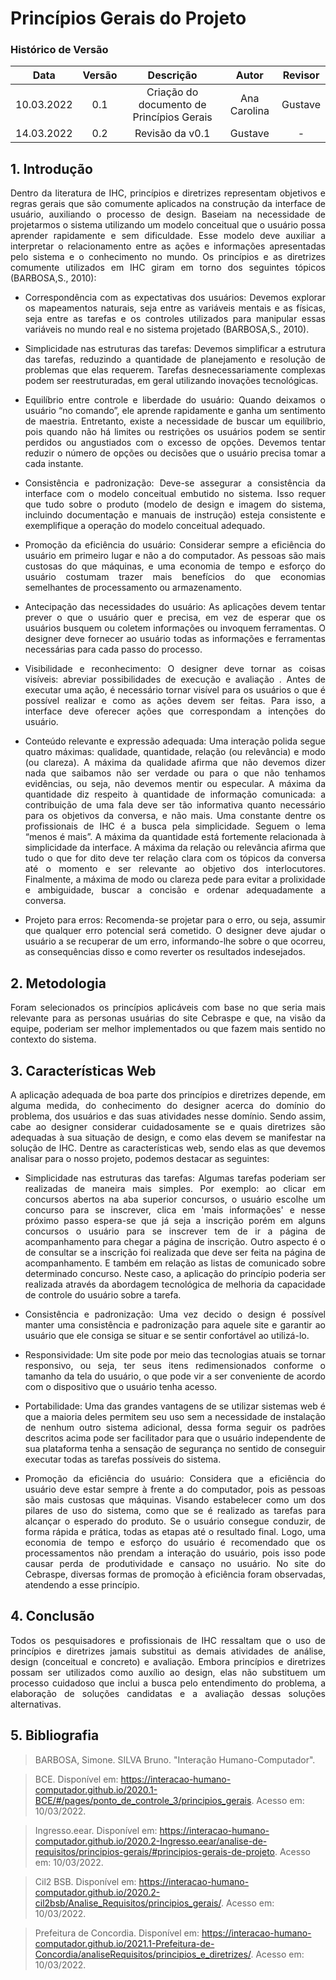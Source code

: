 # Princípios Gerais do Projeto

### Histórico de Versão

|    Data    | Versão |                 Descrição                 |    Autor     | Revisor |
| :--------: | :----: | :---------------------------------------: | :----------: | :-----: |
| 10.03.2022 |  0.1   | Criação do documento de Princípios Gerais | Ana Carolina | Gustave |
| 14.03.2022 |  0.2   |              Revisão da v0.1              |   Gustave    |    -    |

## 1. Introdução

<p style="text-align: justify;">Dentro da literatura de IHC, princípios e diretrizes representam objetivos e regras gerais que são comumente aplicados na construção da interface de usuário, auxiliando o processo de design. Baseiam na necessidade de projetarmos o sistema utilizando um modelo conceitual que o usuário possa aprender rapidamente e sem dificuldade. Esse modelo deve auxiliar a interpretar o relacionamento entre as ações e informações apresentadas pelo sistema e o conhecimento no mundo. Os princípios e as diretrizes comumente utilizados em IHC giram em torno dos seguintes tópicos (BARBOSA,S., 2010):
</p>

- <p style="text-align: justify;">Correspondência com as expectativas dos usuários: Devemos explorar os mapeamentos naturais, seja entre as variáveis mentais e as físicas, seja entre as tarefas e os controles utilizados para manipular essas variáveis no mundo real e no sistema projetado (BARBOSA,S., 2010).
  </p>

- <p style="text-align: justify;">Simplicidade nas estruturas das tarefas: Devemos simplificar a estrutura das tarefas, reduzindo a quantidade de planejamento e resolução de problemas que elas requerem. Tarefas desnecessariamente complexas podem ser reestruturadas, em geral utilizando inovações tecnológicas.
  </p>

- <p style="text-align: justify;">Equilíbrio entre controle e liberdade do usuário: Quando deixamos o usuário “no comando”, ele aprende rapidamente e ganha um sentimento de maestria. Entretanto, existe a necessidade de buscar um equilíbrio, pois quando não há limites ou restrições os usuários podem se sentir perdidos ou angustiados com o excesso de opções. Devemos tentar reduzir o número de opções ou decisões que o usuário precisa tomar a cada instante.
  </p>

- <p style="text-align: justify;">Consistência e padronização: Deve-se assegurar a consistência da interface com o modelo conceitual embutido no sistema. Isso requer que tudo sobre o produto (modelo de design e imagem do sistema, incluindo documentação e manuais de instrução) esteja consistente e exemplifique a operação do modelo conceitual adequado.
  </p>

- <p style="text-align: justify;">Promoção da eficiência do usuário: Considerar sempre a eficiência do usuário em primeiro lugar e não a do computador. As pessoas são mais custosas do que máquinas, e uma economia de tempo e esforço do usuário costumam trazer mais benefícios do que economias semelhantes de processamento ou armazenamento.
  </p>

- <p style="text-align: justify;">Antecipação das necessidades do usuário: As aplicações devem tentar prever o que o usuário quer e precisa, em vez de esperar que os usuários busquem ou coletem informações ou invoquem ferramentas. O designer deve fornecer ao usuário todas as informações e ferramentas necessárias para cada passo do processo.
  </p>

- <p style="text-align: justify;">Visibilidade e reconhecimento: O designer deve tornar as coisas visíveis: abreviar possibilidades de execução e avaliação . Antes de executar uma ação, é necessário tornar visível para os usuários o que é possível realizar e como as ações devem ser feitas. Para isso, a interface deve oferecer ações que correspondam a intenções do usuário.
  </p>

- <p style="text-align: justify;"> Conteúdo relevante e expressão adequada: Uma interação polida segue quatro máximas: qualidade, quantidade, relação (ou relevância) e modo (ou clareza). A máxima da qualidade afirma que não devemos dizer nada que saibamos não ser verdade ou para o que não tenhamos evidências, ou seja, não devemos mentir ou especular. A máxima da quantidade diz respeito à quantidade de informação comunicada: a contribuição de uma fala deve ser tão informativa quanto necessário para os objetivos da conversa, e não mais. Uma constante dentre os profissionais de IHC é a busca pela simplicidade. Seguem o lema “menos é mais”. A máxima da quantidade está fortemente relacionada à simplicidade da interface. A máxima da relação ou relevância afirma que tudo o que for dito deve ter relação clara com os tópicos da conversa até o momento e ser relevante ao objetivo dos interlocutores. Finalmente, a máxima de modo ou clareza pede para evitar a prolixidade e ambiguidade, buscar a concisão e ordenar adequadamente a conversa.
  </p>

- <p style="text-align: justify;">Projeto para erros: Recomenda-se projetar para o erro, ou seja, assumir que qualquer erro potencial será cometido. O designer deve ajudar o usuário a se recuperar de um erro, informando-lhe sobre o que ocorreu, as consequências disso e como reverter os resultados indesejados.
  </p>

## 2. Metodologia

<p style="text-align: justify;"> Foram selecionados os princípios aplicáveis com base no que seria mais relevante para as personas usuárias do site Cebraspe e que, na visão da equipe, poderiam ser melhor implementados ou que fazem mais sentido no contexto do sistema.
</p>

## 3. Características Web

<p style="text-align: justify;">A aplicação adequada de boa parte dos princípios e diretrizes depende, em alguma medida, do conhecimento do designer acerca do domínio do problema, dos usuários e das suas atividades nesse domínio. Sendo assim, cabe ao designer considerar cuidadosamente se e quais diretrizes são adequadas à sua situação de design, e como elas devem se manifestar na solução de IHC. Dentre as características web, sendo elas as que devemos analisar para o nosso projeto, podemos destacar as seguintes:
</p>

- <p style="text-align: justify;">Simplicidade nas estruturas das tarefas: Algumas tarefas poderiam ser realizadas de maneira mais simples. Por exemplo: ao clicar em concursos abertos na aba superior concursos, o usuário escolhe um concurso para se inscrever, clica em 'mais informações' e nesse próximo passo espera-se que já seja a inscrição porém em alguns concursos o usuário para se inscrever tem de ir a página de acompanhamento para chegar a página de inscrição. Outro aspecto é o de consultar se a inscrição foi realizada que deve ser feita na página de acompanhamento. E também em relação as listas de comunicado sobre determinado concurso. Neste caso, a aplicação do princípio poderia ser realizada através da abordagem tecnológica de melhoria da capacidade de controle do usuário sobre a tarefa.
  </p>

- <p style="text-align: justify;">Consistência e padronização: Uma vez decido o design é possível manter uma consistência e padronização para aquele site e garantir ao usuário que ele consiga se situar e se sentir confortável ao utilizá-lo.
  </p>

- <p style="text-align: justify;">Responsividade: Um site pode por meio das tecnologias atuais se tornar responsivo, ou seja, ter seus itens redimensionados conforme o tamanho da tela do usuário, o que pode vir a ser conveniente de acordo com o dispositivo que o usuário tenha acesso.
  </p>

- <p style="text-align: justify;">Portabilidade: Uma das grandes vantagens de se utilizar sistemas web é que a maioria deles permitem seu uso sem a necessidade de instalação de nenhum outro sistema adicional, dessa forma seguir os padrões descritos acima pode ser facilitador para que o usuário independente de sua plataforma tenha a sensação de segurança no sentido de conseguir executar todas as tarefas possíveis do sistema.
  </p>

- <p style="text-align: justify;">Promoção da eficiência do usuário: Considera que a eficiência do usuário deve estar sempre à frente a do computador, pois as pessoas são mais custosas que máquinas. Visando estabelecer como um dos pilares de uso do sistema, como que se é realizado as tarefas para alcançar o esperado do produto. Se o usuário consegue conduzir, de forma rápida e prática, todas as etapas até o resultado final. Logo, uma economia de tempo e esforço do usuário é recomendado que os processamentos não prendam a interação do usuário, pois isso pode causar perda de produtividade e cansaço no usuário. No site do Cebraspe, diversas formas de promoção à eficiência foram observadas, atendendo a esse princípio.
  </p>

## 4. Conclusão

<p style="text-align: justify;">Todos os pesquisadores e profissionais de IHC ressaltam que o uso de princípios e diretrizes jamais substitui as demais atividades de análise, design (conceitual e concreto) e avaliação. Embora princípios e diretrizes possam ser utilizados como auxílio ao design, elas não substituem um processo cuidadoso que inclui a busca pelo entendimento do problema, a elaboração de soluções candidatas e a avaliação dessas soluções alternativas.
</p>

## 5. Bibliografia

> BARBOSA, Simone. SILVA Bruno. "Interação Humano-Computador".

> BCE. Disponível em: https://interacao-humano-computador.github.io/2020.1-BCE/#/pages/ponto_de_controle_3/principios_gerais. Acesso em: 10/03/2022.

> Ingresso.eear. Disponível em: https://interacao-humano-computador.github.io/2020.2-Ingresso.eear/analise-de-requisitos/principios-gerais/#principios-gerais-de-projeto. Acesso em: 10/03/2022.

> Cil2 BSB. Disponível em: https://interacao-humano-computador.github.io/2020.2-cil2bsb/Analise_Requisitos/principios_gerais/. Acesso em: 10/03/2022.

> Prefeitura de Concordia. Disponível em: https://interacao-humano-computador.github.io/2021.1-Prefeitura-de-Concordia/analiseRequisitos/principios_e_diretrizes/. Acesso em: 10/03/2022.
